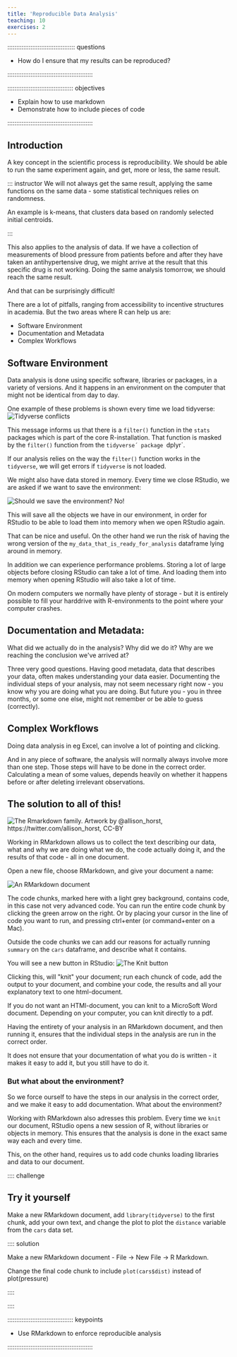 ```yaml
---
title: 'Reproducible Data Analysis'
teaching: 10
exercises: 2
---
```


:::::::::::::::::::::::::::::::::::::: questions 

- How do I ensure that my results can be reproduced?

::::::::::::::::::::::::::::::::::::::::::::::::

::::::::::::::::::::::::::::::::::::: objectives

- Explain how to use markdown
- Demonstrate how to include pieces of code

::::::::::::::::::::::::::::::::::::::::::::::::

## Introduction

A key concept in the scientific process is reproducibility. We should be able to 
run the same experiment again, and get, more or less, the same result. 

::: instructor
We will not always get the same result, applying the same functions on the
same data - some statistical techniques relies on randomness.

An example is k-means, that clusters data based on randomly selected initial
centroids.

:::

This also applies to the analysis of data. If we have a collection of 
measurements of blood pressure from patients before and after they have taken 
an antihypertensive drug, we might arrive at the result that this specific drug 
is not working. Doing the same analysis tomorrow, we should reach the same result.

And that can be surprisingly difficult!

There are a lot of pitfalls, ranging from accessibility to incentive structures
in academia. But the two areas where R can help us are:

* Software Environment
* Documentation and Metadata
* Complex Workflows

## Software Environment

Data analysis is done using specific software, libraries or packages,
in a variety of versions. And it happens in an environment on the computer that
might not be identical from day to day.

One example of these problems is shown every time we load tidyverse:
![Tidyverse conflicts](fig/tidyverse_conflicts.png)

This message informs us that there is a `filter()` function in the `stats` 
packages which is part of the core R-installation. That function is masked by the
`filter()` function from the `tidyverse´ package `dplyr`.

If our analysis relies on the way the `filter()` function works in the 
`tidyverse`, we will get errors if `tidyverse` is not loaded.

We might also have data stored in memory. Every time we close RStudio, we are 
asked if we want to save the environment:

![Should we save the environment? No!](fig/save_environment.png)

This will save all the objects we have in our environment, in order for RStudio
to be able to load them into memory when we open RStudio again.

That can be nice and useful. On the other hand we run the risk of having the 
wrong version of the `my_data_that_is_ready_for_analysis` dataframe lying around in memory. 

In addition we can experience performance problems. Storing a lot of large objects
before closing RStudio can take a lot of time. And loading them into memory
when opening RStudio will also take a lot of time.

On modern computers we normally have plenty of storage - but it is entirely 
possible to fill your harddrive with R-environments to the point where your 
computer crashes.



## Documentation and Metadata:

What did we actually do in the analysis? Why did we do it? Why are we reaching the conclusion we've arrived at?

Three very good questions. Having good metadata, data that describes your data,
often makes understanding your data easier. Documenting the individual steps of
your analysis, may not seem necessary right now - you know why you are doing
what you are doing. But future you - you in three months, or some one else,
might not remember or be able to guess (correctly).


## Complex Workflows

Doing data analysis in eg Excel, can involve a lot of pointing and clicking.

And in any piece of software, the analysis will normally always involve more than one
step. Those steps will have to be done in the correct order. Calculating
a mean of some values, depends heavily on whether it happens before or after 
deleting irrelevant observations.

## The solution to all of this!

![The Rmarkdown family. Artwork by @allison_horst, https://twitter.com/allison_horst, CC-BY](fig/horstmarkdown.png)


Working in RMarkdown allows us to collect the text describing our data, what and
why we are doing what we do, the code actually doing it, and the results of that code -
all in one document.

Open a new file, choose RMarkdown, and give your document a name:

![An RMarkdown document](fig/rmarkdown.png)

The code chunks, marked here with a light grey background, contains code, 
in this case not very advanced code. You can run the entire code chunk by 
clicking the green arrow on the right. Or by placing your cursor in the line
of code you want to run, and pressing ctrl+enter (or command+enter on a Mac).

Outside the code chunks we can add 
our reasons for actually running `summary` on the `cars` dataframe, and describe
what it contains. 

You will see a new button in RStudio:
![The Knit button](fig/knitr_button.png)

Clicking this, will "knit" your document; run each chunck of code, add the 
output to your document, and combine your code, the results and all your explanatory
text to one html-document.

If you do not want an HTMl-document, you can knit to a MicroSoft Word document. 
Depending on your computer, you can knit directly to a pdf.


Having the entirety of your analysis in an RMarkdown document, and then running it,
ensures that the individual steps in the analysis are run in the correct order.

It does not ensure that your documentation of what you do is written - it
makes it easy to add it, but you still have to do it.

### But what about the environment?

So we force ourself to have the steps in our analysis in the correct order, and
we make it easy to add documentation. What about the environment?

Working with RMarkdown also adresses this problem. 
Every time we `knit` our document, RStudio 
opens a new session of R, without libraries or objects in memory. This ensures
that the analysis is done in the exact same way each and every time.

This, on the other hand, requires us to add code chunks loading libraries and 
data to our document.


:::: challenge
## Try it yourself

Make a new RMarkdown document, add `library(tidyverse)` to the first chunk, add 
your own text, and change the plot to plot the `distance` variable from the `cars`
data set.

:::: solution

Make a new RMarkdown document - File -> New File -> R Markdown.

Change the final code chunk to include `plot(cars$dist)` instead of plot(pressure)

::::

::::



::::::::::::::::::::::::::::::::::::: keypoints 

- Use RMarkdown to enforce reproducible analysis

::::::::::::::::::::::::::::::::::::::::::::::::

